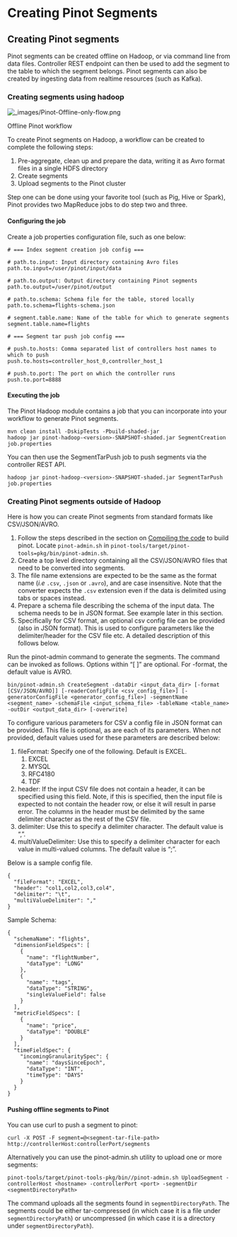 # Creating Pinot Segments

## Creating Pinot segments

Pinot segments can be created offline on Hadoop, or via command line from data files. Controller REST endpoint can then be used to add the segment to the table to which the segment belongs. Pinot segments can also be created by ingesting data from realtime resources \(such as Kafka\).

### Creating segments using hadoop

![\_images/Pinot-Offline-only-flow.png](https://pinot.readthedocs.io/en/latest/_images/Pinot-Offline-only-flow.png)

Offline Pinot workflow

To create Pinot segments on Hadoop, a workflow can be created to complete the following steps:

1. Pre-aggregate, clean up and prepare the data, writing it as Avro format files in a single HDFS directory
2. Create segments
3. Upload segments to the Pinot cluster

Step one can be done using your favorite tool \(such as Pig, Hive or Spark\), Pinot provides two MapReduce jobs to do step two and three.

#### Configuring the job

Create a job properties configuration file, such as one below:

```text
# === Index segment creation job config ===

# path.to.input: Input directory containing Avro files
path.to.input=/user/pinot/input/data

# path.to.output: Output directory containing Pinot segments
path.to.output=/user/pinot/output

# path.to.schema: Schema file for the table, stored locally
path.to.schema=flights-schema.json

# segment.table.name: Name of the table for which to generate segments
segment.table.name=flights

# === Segment tar push job config ===

# push.to.hosts: Comma separated list of controllers host names to which to push
push.to.hosts=controller_host_0,controller_host_1

# push.to.port: The port on which the controller runs
push.to.port=8888
```

#### Executing the job

The Pinot Hadoop module contains a job that you can incorporate into your workflow to generate Pinot segments.

```text
mvn clean install -DskipTests -Pbuild-shaded-jar
hadoop jar pinot-hadoop-<version>-SNAPSHOT-shaded.jar SegmentCreation job.properties
```

You can then use the SegmentTarPush job to push segments via the controller REST API.

```text
hadoop jar pinot-hadoop-<version>-SNAPSHOT-shaded.jar SegmentTarPush job.properties
```

### Creating Pinot segments outside of Hadoop

Here is how you can create Pinot segments from standard formats like CSV/JSON/AVRO.

1. Follow the steps described in the section on [Compiling the code](https://pinot.readthedocs.io/en/latest/getting_started.html#compiling-code-section) to build pinot. Locate `pinot-admin.sh` in `pinot-tools/target/pinot-tools=pkg/bin/pinot-admin.sh`.
2. Create a top level directory containing all the CSV/JSON/AVRO files that need to be converted into segments.
3. The file name extensions are expected to be the same as the format name \(_i.e_ `.csv`, `.json` or `.avro`\), and are case insensitive. Note that the converter expects the `.csv` extension even if the data is delimited using tabs or spaces instead.
4. Prepare a schema file describing the schema of the input data. The schema needs to be in JSON format. See example later in this section.
5. Specifically for CSV format, an optional csv config file can be provided \(also in JSON format\). This is used to configure parameters like the delimiter/header for the CSV file etc. A detailed description of this follows below.

Run the pinot-admin command to generate the segments. The command can be invoked as follows. Options within “\[ \]” are optional. For -format, the default value is AVRO.

```text
bin/pinot-admin.sh CreateSegment -dataDir <input_data_dir> [-format [CSV/JSON/AVRO]] [-readerConfigFile <csv_config_file>] [-generatorConfigFile <generator_config_file>] -segmentName <segment_name> -schemaFile <input_schema_file> -tableName <table_name> -outDir <output_data_dir> [-overwrite]
```

To configure various parameters for CSV a config file in JSON format can be provided. This file is optional, as are each of its parameters. When not provided, default values used for these parameters are described below:

1. fileFormat: Specify one of the following. Default is EXCEL.
   1. EXCEL
   2. MYSQL
   3. RFC4180
   4. TDF
2. header: If the input CSV file does not contain a header, it can be specified using this field. Note, if this is specified, then the input file is expected to not contain the header row, or else it will result in parse error. The columns in the header must be delimited by the same delimiter character as the rest of the CSV file.
3. delimiter: Use this to specify a delimiter character. The default value is “,”.
4. multiValueDelimiter: Use this to specify a delimiter character for each value in multi-valued columns. The default value is “;”.

Below is a sample config file.

```text
{
  "fileFormat": "EXCEL",
  "header": "col1,col2,col3,col4",
  "delimiter": "\t",
  "multiValueDelimiter": ","
}
```

Sample Schema:

```text
{
  "schemaName": "flights",
  "dimensionFieldSpecs": [
    {
      "name": "flightNumber",
      "dataType": "LONG"
    },
    {
      "name": "tags",
      "dataType": "STRING",
      "singleValueField": false
    }
  ],
  "metricFieldSpecs": [
    {
      "name": "price",
      "dataType": "DOUBLE"
    }
  ],
  "timeFieldSpec": {
    "incomingGranularitySpec": {
      "name": "daysSinceEpoch",
      "dataType": "INT",
      "timeType": "DAYS"
    }
  }
}
```

#### Pushing offline segments to Pinot

You can use curl to push a segment to pinot:

```text
curl -X POST -F segment=@<segment-tar-file-path> http://controllerHost:controllerPort/segments
```

Alternatively you can use the pinot-admin.sh utility to upload one or more segments:

```text
pinot-tools/target/pinot-tools-pkg/bin//pinot-admin.sh UploadSegment -controllerHost <hostname> -controllerPort <port> -segmentDir <segmentDirectoryPath>
```

The command uploads all the segments found in `segmentDirectoryPath`. The segments could be either tar-compressed \(in which case it is a file under `segmentDirectoryPath`\) or uncompressed \(in which case it is a directory under `segmentDirectoryPath`\).

